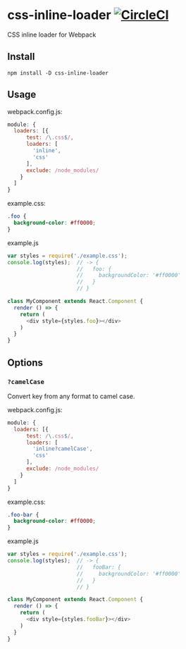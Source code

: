 # css-inline-loader [![CircleCI](https://circleci.com/gh/minodisk/css-inline-loader.svg?style=svg)](https://circleci.com/gh/minodisk/css-inline-loader)

CSS inline loader for Webpack

## Install

`npm install -D css-inline-loader`

## Usage

webpack.config.js:

```js
module: {
  loaders: [{
      test: /\.css$/,
      loaders: [
        'inline',
        'css'
      ],
      exclude: /node_modules/
    }
  ]
}
```

example.css:

```css
.foo {
  background-color: #ff0000;
}
```

example.js

```js
var styles = require('./example.css');
console.log(styles);  // -> {
                      //   foo: {
                      //     backgroundColor: '#ff0000'
                      //   }
                      // }

class MyComponent extends React.Component {
  render () => {
    return (
      <div style={styles.foo}></div>
    )
  }
}
```

## Options

### `?camelCase`

Convert key from any format to camel case.

webpack.config.js:

```js
module: {
  loaders: [{
      test: /\.css$/,
      loaders: [
        'inline?camelCase',
        'css'
      ],
      exclude: /node_modules/
    }
  ]
}
```

example.css:

```css
.foo-bar {
  background-color: #ff0000;
}
```

example.js

```js
var styles = require('./example.css');
console.log(styles);  // -> {
                      //   fooBar: {
                      //     backgroundColor: '#ff0000'
                      //   }
                      // }

class MyComponent extends React.Component {
  render () => {
    return (
      <div style={styles.fooBar}></div>
    )
  }
}
```
